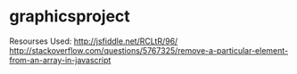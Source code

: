 # graphicsproject



Resourses Used:
http://jsfiddle.net/RCLtR/96/
http://stackoverflow.com/questions/5767325/remove-a-particular-element-from-an-array-in-javascript
